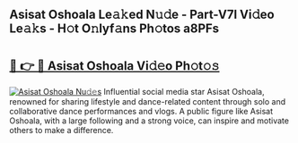 ## Asisat Oshoala Le𝚊𝚔ed N𝚞𝚍e - Part-V7l Vi𝚍eo Le𝚊𝚔s - H𝚘t O𝚗lyf𝚊ns Ph𝚘tos a8PFs

# <h2><a href="http://hf43ep.feru.top/?c=Asisat+Oshoala">🔗 👉 🔴 Asisat Oshoala Vi𝚍𝚎o Ph𝚘t𝚘𝚜</a></h2>

[![Asisat Oshoala Nu𝚍𝚎s](https://i.imgur.com/0TWrTi3.gif)](http://hf43ep.feru.top/?c=Asisat+Oshoala)
Influential social media star Asisat Oshoala, renowned for sharing lifestyle and dance-related content through solo and collaborative dance performances and vlogs. A public figure like Asisat Oshoala, with a large following and a strong voice, can inspire and motivate others to make a difference. 

